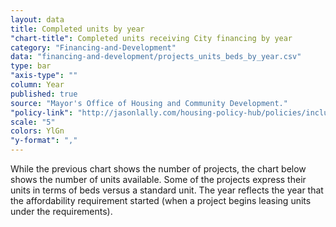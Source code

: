 ```yaml
---
layout: data
title: Completed units by year
"chart-title": Completed units receiving City financing by year
category: "Financing-and-Development"
data: "financing-and-development/projects_units_beds_by_year.csv"
type: bar
"axis-type": ""
column: Year
published: true
source: "Mayor's Office of Housing and Community Development."
"policy-link": "http://jasonlally.com/housing-policy-hub/policies/inclusionary-housing/"
scale: "5"
colors: YlGn
"y-format": ","
---
```


While the previous chart shows the number of projects, the chart below shows the number of units available. Some of the projects express their units in terms of beds versus a standard unit. The year reflects the year that the affordability requirement started (when a project begins leasing units under the requirements).